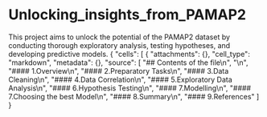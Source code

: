 # Unlocking_insights_from_PAMAP2
This project aims to unlock the potential of the PAMAP2 dataset by conducting thorough exploratory analysis, testing hypotheses, and developing predictive models. 
{
 "cells": [
  {
   "attachments": {},
   "cell_type": "markdown",
   "metadata": {},
   "source": [
    "## Contents of the file\n",
    "\n",
    "#### 1.Overview\n",
    "#### 2.Preparatory Tasks\n",
    "#### 3.Data Cleaning\n",
    "#### 4.Data Correlation\n",
    "#### 5.Exploratory Data Analysis\n",
    "#### 6.Hypothesis Testing\n",
    "#### 7.Modelling\n",
    "#### 7.Choosing the best Model\n",
    "#### 8.Summary\n",
    "#### 9.References"
   ]
  }
